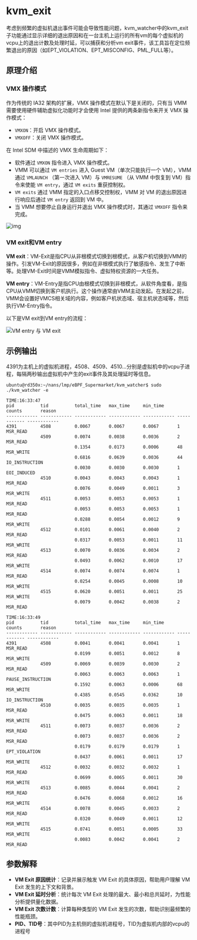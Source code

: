 # kvm_exit

考虑到频繁的虚拟机退出事件可能会导致性能问题，kvm_watcher中的kvm_exit子功能通过显示详细的退出原因和在一台主机上运行的所有vm的每个虚拟机的vcpu上的退出计数及处理时延，可以捕获和分析vm exit事件，该工具旨在定位频繁退出的原因（如EPT_VIOLATION、EPT_MISCONFIG、PML_FULL等）。

## 原理介绍

### VMX 操作模式

作为传统的 IA32 架构的扩展，VMX 操作模式在默认下是关闭的，只有当 VMM 需要使用硬件辅助虚拟化功能时才会使用 Intel 提供的两条新指令来开关 VMX 操作模式：

- `VMXON`：开启 VMX 操作模式。
- `VMXOFF`：关闭 VMX 操作模式。

在 Intel SDM 中描述的 VMX 生命周期如下：

- 软件通过 `VMXON` 指令进入 VMX 操作模式。
- VMM 可以通过 `VM entries` 进入 Guest VM（单次只能执行一个 VM），VMM 通过 `VMLAUNCH` （第一次进入 VM）与 `VMRESUME` （从 VMM 中恢复到 VM）指令来使能 `VM entry`，通过 `VM exits` 重获控制权。
- `VM exits` 通过 VMM 指定的入口点移交控制权，VMM 对 VM 的退出原因进行响应后通过 `VM entry` 返回到 VM 中。
- 当 VMM 想要停止自身运行并退出 VMX 操作模式时，其通过 `VMXOFF` 指令来完成。

![img](https://ctf-wiki.org/pwn/virtualization/basic-knowledge/figure/interaction-of-vmm-and-guest.png)

### VM exit和VM entry

**VM exit**：VM-Exit是指CPU从非根模式切换到根模式，从客户机切换到VMM的操作。引发VM-Exit的原因很多，例如在非根模式执行了敏感指令、发生了中断等。处理VM-Exit时间是VMM模拟指令、虚拟特权资源的一大任务。

**VM entry**：VM-Entry是指CPU由根模式切换到非根模式，从软件角度看，是指CPU从VMM切换到客户机执行。这个操作通常由VMM主动发起。在发起之前，VMM会设置好VMCS相关域的内容，例如客户机状态域、宿主机状态域等，然后执行VM-Entry指令。

以下是VM exit到VM entry的流程：

![VM entry 与 VM exit](https://ctf-wiki.org/pwn/virtualization/basic-knowledge/figure/vm-entry-and-exit.png)

## 示例输出

4391为主机上的虚拟机进程，4508、4509、4510...分别是虚拟机中的vcpu子进程，每隔两秒输出虚拟机中产生的exit事件及其处理延时等信息。

```
ubuntu@rd350x:~/nans/lmp/eBPF_Supermarket/kvm_watcher$ sudo ./kvm_watcher -e

TIME:16:33:47
pid          tid          total_time   max_time     min_time     counts       reason      
------------ ------------ ------------ ------------ ------------ ------------ ------------
4391         4508         0.0067       0.0067       0.0067       1            MSR_READ    
             4509         0.0074       0.0038       0.0036       2            MSR_READ    
                          0.1354       0.0173       0.0006       48           MSR_WRITE   
                          0.6816       0.0639       0.0036       44           IO_INSTRUCTION
                          0.0030       0.0030       0.0030       1            EOI_INDUCED 
             4510         0.0043       0.0043       0.0043       1            MSR_READ    
                          0.0076       0.0049       0.0011       3            MSR_WRITE   
             4511         0.0053       0.0053       0.0053       1            MSR_READ    
                          0.0053       0.0053       0.0053       1            MSR_READ    
                          0.0288       0.0054       0.0012       9            MSR_WRITE   
             4512         0.0101       0.0061       0.0040       2            MSR_READ    
                          0.0317       0.0053       0.0011       11           MSR_WRITE   
             4513         0.0070       0.0036       0.0034       2            MSR_READ    
                          0.0493       0.0062       0.0010       17           MSR_WRITE   
             4514         0.0074       0.0074       0.0074       1            MSR_READ    
                          0.0254       0.0045       0.0008       10           MSR_WRITE   
             4515         0.0620       0.0051       0.0011       25           MSR_WRITE   
                          0.0079       0.0042       0.0038       2            MSR_READ    

TIME:16:33:49
pid          tid          total_time   max_time     min_time     counts       reason      
------------ ------------ ------------ ------------ ------------ ------------ ------------
4391         4508         0.0041       0.0041       0.0041       1            MSR_READ    
                          0.0199       0.0051       0.0012       8            MSR_WRITE   
             4509         0.0069       0.0039       0.0030       2            MSR_READ    
                          0.0063       0.0063       0.0063       1            PAUSE_INSTRUCTION
                          0.1592       0.0063       0.0006       68           MSR_WRITE   
                          0.4385       0.0545       0.0362       10           IO_INSTRUCTION
             4510         0.0035       0.0035       0.0035       1            MSR_READ    
                          0.0475       0.0063       0.0011       18           MSR_WRITE   
             4511         0.0073       0.0037       0.0036       2            MSR_READ    
                          0.0073       0.0037       0.0036       2            MSR_READ    
                          0.0179       0.0179       0.0179       1            EPT_VIOLATION
                          0.0437       0.0061       0.0011       17           MSR_WRITE   
             4512         0.0032       0.0032       0.0032       1            MSR_READ    
                          0.0699       0.0065       0.0011       30           MSR_WRITE   
             4513         0.0085       0.0044       0.0041       2            MSR_READ    
                          0.0476       0.0068       0.0012       16           MSR_WRITE   
             4514         0.0078       0.0045       0.0033       2            MSR_READ    
                          0.0320       0.0049       0.0011       12           MSR_WRITE   
             4515         0.0741       0.0051       0.0005       33           MSR_WRITE   
                          0.0083       0.0042       0.0041       2            MSR_READ    
```

## 参数解释

- **VM Exit 原因统计**：记录并展示触发 VM Exit 的具体原因，帮助用户理解 VM Exit 发生的上下文和背景。
- **VM Exit 延时分析**：统计每次 VM Exit 处理的最大、最小和总共延时，为性能分析提供量化数据。
- **VM Exit 次数计数**：计算每种类型的 VM Exit 发生的次数，帮助识别最频繁的性能瓶颈。
- **PID、TID号**：其中PID为主机侧的虚拟机进程号，TID为虚拟机内部的vcpu的进程号